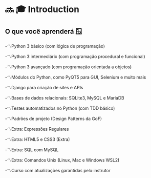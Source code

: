 # 🔜 🎓  **Introduction**

## **O que você aprenderá** 🪟

-〽️Python 3 básico (com lógica de programação)

-〽️Python 3 intermediário (com programação procedural e funcional)

-〽️Python 3 avançado (com programação orientada a objetos)

-〽️Módulos do Python, como PyQT5 para GUI, Selenium e muito mais

-〽️Django para criação de sites e APIs

-〽️Bases de dados relacionais: SQLite3, MySQL e MariaDB

-〽️Testes automatizados no Python (com TDD básico)

-〽️Padrões de projeto (Design Patterns da GoF)

-〽️Extra: Expressões Regulares

-〽️Extra: HTML5 e CSS3 (Extra)

-〽️Extra: SQL com MySQL

-〽️Extra: Comandos Unix (Linux, Mac e Windows WSL2)

-〽️Curso com atualizações garantidas pelo instrutor